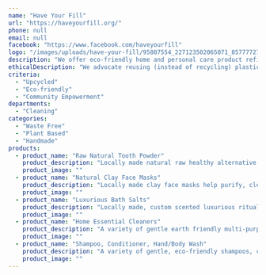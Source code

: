 ```yaml
---
name: "Have Your Fill"
url: "https://haveyourfill.org/"
phone: null
email: null
facebook: "https://www.facebook.com/haveyourfill"
logo: "/images/uploads/have-your-fill/95807554_227123502065071_8577772777921052672_o.jpg"
description: "We offer eco-friendly home and personal care product refills in BYO and upcycled containers through markets, deliveries and even self-collection options.  We decant bulk shampoos, conditioners, hand/body washes, kitchen and laundry powders along with many multi-purpose cleaners into your clean reusable containers at home that would otherwise be thrown away into the rubbish or recycle bins.  We also offer locally made specialty bath salts, natural tooth powders and clay face masks along with many raw powder ingredients to make up your own natural products at home."
ethicalDescription: "We advocate reusing (instead of recycling) plastic and glass containers throughout our community for multiple purposes, and we source ethical products from bulk wholesale manufacturers with the view to maintaining to our best ability that same principle.  Whether it’s plant based ingredients with no formaldehyde, no petrochemicals or animals products used, grey water and septic system safe or working with suppliers who allow us to return bulk containers to be reused (therefore contributing both to less 'food miles' as they're local, and less plastic back up the supply chain as well).  Our aim is to be purchase conscious not only of the footprint of our products from us to you, but from the supplier to us as well."
criteria:
  - "Upcycled"
  - "Eco-friendly"
  - "Community Empowerment"
departments:
  - "Cleaning"
categories:
  - "Waste Free"
  - "Plant Based"
  - "Handmade"
products:
  - product_name: "Raw Natural Tooth Powder"
    product_description: "Locally made natural raw healthy alternative to commercial tooth paste.\r\nNatural, Vegan, Cruelty Free, Australian made.\r\nAvailable in a whitening and remineralizing options in peppermint or spearmint flavours."
    product_image: ""
  - product_name: "Natural Clay Face Masks"
    product_description: "Locally made clay face masks help purify, cleanse and detoxify the skin, while drawing out free radicals and other toxins. \r\nNatural, Vegan, Cruelty Free, Australian made.\r\nAvailable in a gentle clay face mask, detox clay face mask and revitalizing clay face mask."
    product_image: ""
  - product_name: "Luxurious Bath Salts"
    product_description: "Locally made, custom scented luxurious ritualizing bath salts that promote relaxation, detoxification and promote proper sleep patterns.\r\nNatural, Vegan, Cruelty Free, Australian made.\r\nAvailable in a ritual rose, relax lavender and detox clay options."
    product_image: ""
  - product_name: "Home Essential Cleaners"
    product_description: "A variety of gentle earth friendly multi-purpose use cleaning liquids and powders with no nasties for use around the home and garden including; castile soap, dishwashing and laundry liquids and powders, window cleaners, disinfectants, cleaning vinegar, citric acid, borax and much more."
    product_image: ""
  - product_name: "Shampoo, Conditioner, Hand/Body Wash"
    product_description: "A variety of gentle, eco-friendly shampoos, conditioners and hand/body washes in an assortment of pre-mixed scents or in a custom build-your-own-scent options."
    product_image: ""
---
```

